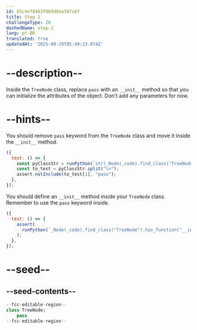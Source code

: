 ```yaml
---
id: 65c4ef8463f869d0eaf87c67
title: Step 2
challengeType: 20
dashedName: step-2
lang: pt-BR
translated: true
updatedAt: '2025-09-29T05:49:23.074Z'
---
```


# --description--

Inside the `TreeNode` class, replace `pass` with an `__init__` method so that you can initialize the attributes of the object. Don't add any parameters for now.

# --hints--

You should remove `pass` keyword from the `TreeNode` class and move it inside the `__init__` method.

```js
({
  test: () => {
    const pyClassStr = runPython(`str(_Node(_code).find_class("TreeNode"))`);
    const to_test = pyClassStr.split("\n");
    assert.notInclude(to_test[1], "pass");
  },
});
```

You should define an `__init__` method inside your `TreeNode` class. Remember to use the `pass` keyword inside.

```js
({
  test: () => {
    assert(
      runPython(`_Node(_code).find_class("TreeNode").has_function("__init__")`)
    );
  },
});
```

# --seed--

## --seed-contents--

```py
--fcc-editable-region--
class TreeNode:
    pass
--fcc-editable-region--
```
